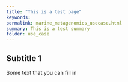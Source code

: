 ```yaml
---
title: "This is a test page"
keywords: 
permalink: marine_metagenomics_usecase.html
summary: This is a test summary
folder: use_case
---
```



## Subtitle 1

Some text that you can fill in